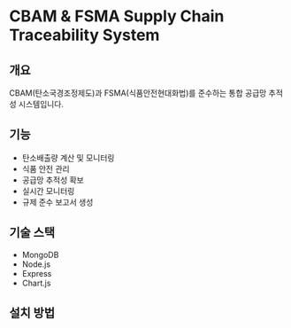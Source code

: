 # CBAM & FSMA Supply Chain Traceability System

## 개요
CBAM(탄소국경조정제도)과 FSMA(식품안전현대화법)를 준수하는 통합 공급망 추적성 시스템입니다.

## 기능
- 탄소배출량 계산 및 모니터링
- 식품 안전 관리
- 공급망 추적성 확보
- 실시간 모니터링
- 규제 준수 보고서 생성

## 기술 스택
- MongoDB
- Node.js
- Express
- Chart.js

## 설치 방법 